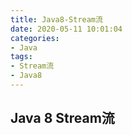 ```yaml
---
title: Java8-Stream流
date: 2020-05-11 10:01:04
categories: 
- Java
tags: 
- Stream流
- Java8
---
```

## Java 8 Stream流
